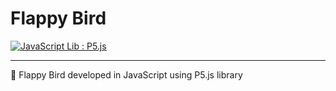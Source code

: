 # Flappy Bird

[![JavaScript Lib : P5.js](https://img.shields.io/badge/JavaScript%20Lib-P5.js-orange.svg)](https://p5js.org/) 

---

🦅 Flappy Bird developed in JavaScript using P5.js library